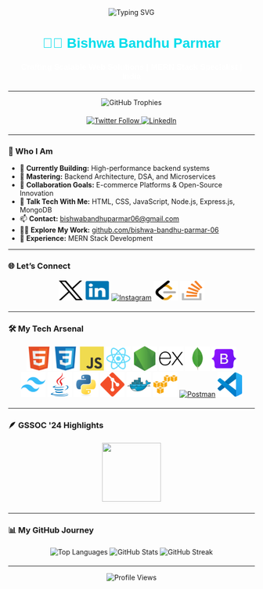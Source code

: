 <div align="center">
  <img src="https://readme-typing-svg.herokuapp.com?font=Fira+Code&size=32&pause=1000&color=00DDEB&center=true&vCenter=true&width=500&lines=Hello,+I'm+Bishwa+Bandhu+Parmar;Full+Stack+Developer+Extraordinaire" alt="Typing SVG" />
</div>

<div align="center" style="margin: 20px;">
  <h1 style="color: #00DDEB; font-family: 'Arial', sans-serif;">👨‍💻 Bishwa Bandhu Parmar</h1>
  <h3 style="color: #FFFFFF; font-family: 'Arial', sans-serif;">Crafting Scalable Web Solutions | MERN Stack Specialist | India</h3>
</div>

---

<div align="center">
  <img src="https://github-profile-trophy.vercel.app/?username=bishwa-bandhu-parmar-06&theme=dracula&margin-w=15&margin-h=15&column=6" alt="GitHub Trophies" />
</div>

<div align="center" style="margin: 20px;">
  <a href="https://twitter.com/bishwabandhu06" target="_blank">
    <img src="https://img.shields.io/twitter/follow/bishwabandhu06?logo=twitter&style=for-the-badge&color=00DDEB" alt="Twitter Follow" />
  </a>
  <a href="https://linkedin.com/in/hbishwa-bandhu-parmar-90a760264" target="_blank">
    <img src="https://img.shields.io/badge/LinkedIn-Connect-00DDEB?style=for-the-badge&logo=linkedin" alt="LinkedIn" />
  </a>
</div>

---

### 🚀 Who I Am
- 🔭 **Currently Building:** High-performance backend systems  
- 🌱 **Mastering:** Backend Architecture, DSA, and Microservices  
- 👯 **Collaboration Goals:** E-commerce Platforms & Open-Source Innovation  
- 💬 **Talk Tech With Me:** HTML, CSS, JavaScript, Node.js, Express.js, MongoDB  
- 📫 **Contact:** [bishwabandhuparmar06@gmail.com](mailto:bishwabandhuparmar06@gmail.com)  
- 👨‍💻 **Explore My Work:** [github.com/bishwa-bandhu-parmar-06](https://github.com/bishwa-bandhu-parmar-06)  
- 📄 **Experience:** MERN Stack Development  

---

### 🌐 Let’s Connect
<div align="center" style="margin: 20px;">
  <a href="https://twitter.com/bishwabandhu06" target="_blank"><img src="https://raw.githubusercontent.com/devicons/devicon/master/icons/twitter/twitter-original.svg" alt="Twitter" height="40" width="50" /></a>
  <a href="https://linkedin.com/in/hbishwa-bandhu-parmar-90a760264" target="_blank"><img src="https://raw.githubusercontent.com/devicons/devicon/master/icons/linkedin/linkedin-original.svg" alt="LinkedIn" height="40" width="50" /></a>
  <a href="https://instagram.com/bishwa_bandhu_parmar_06" target="_blank"><img src="https://raw.githubusercontent.com/devicons/devicon/master/icons/instagram/instagram-original.svg" alt="Instagram" height="40" width="50" /></a>
  <a href="https://www.leetcode.com/bishwabandhu06" target="_blank"><img src="https://raw.githubusercontent.com/devicons/devicon/master/icons/leetcode/leetcode-original.svg" alt="LeetCode" height="40" width="50" /></a>
  <a href="https://stackoverflow.com/users/your-id" target="_blank"><img src="https://raw.githubusercontent.com/devicons/devicon/master/icons/stackoverflow/stackoverflow-original.svg" alt="Stack Overflow" height="40" width="50" /></a>
</div>

---

### 🛠️ My Tech Arsenal
<div align="center" style="margin: 20px;">
  <a href="https://www.w3.org/html/" target="_blank"><img src="https://raw.githubusercontent.com/devicons/devicon/master/icons/html5/html5-original.svg" alt="HTML5" width="50" height="50" /></a>
  <a href="https://www.w3schools.com/css/" target="_blank"><img src="https://raw.githubusercontent.com/devicons/devicon/master/icons/css3/css3-original.svg" alt="CSS3" width="50" height="50" /></a>
  <a href="https://developer.mozilla.org/en-US/docs/Web/JavaScript" target="_blank"><img src="https://raw.githubusercontent.com/devicons/devicon/master/icons/javascript/javascript-original.svg" alt="JavaScript" width="50" height="50" /></a>
  <a href="https://reactjs.org/" target="_blank"><img src="https://raw.githubusercontent.com/devicons/devicon/master/icons/react/react-original.svg" alt="React" width="50" height="50" /></a>
  <a href="https://nodejs.org" target="_blank"><img src="https://raw.githubusercontent.com/devicons/devicon/master/icons/nodejs/nodejs-original.svg" alt="Node.js" width="50" height="50" /></a>
  <a href="https://expressjs.com" target="_blank"><img src="https://raw.githubusercontent.com/devicons/devicon/master/icons/express/express-original.svg" alt="Express" width="50" height="50" /></a>
  <a href="https://www.mongodb.com/" target="_blank"><img src="https://raw.githubusercontent.com/devicons/devicon/master/icons/mongodb/mongodb-original.svg" alt="MongoDB" width="50" height="50" /></a>
  <a href="https://getbootstrap.com" target="_blank"><img src="https://raw.githubusercontent.com/devicons/devicon/master/icons/bootstrap/bootstrap-original.svg" alt="Bootstrap" width="50" height="50" /></a>
  <a href="https://tailwindcss.com/" target="_blank"><img src="https://raw.githubusercontent.com/devicons/devicon/master/icons/tailwindcss/tailwindcss-plain.svg" alt="Tailwind CSS" width="50" height="50" /></a>
  <a href="https://www.java.com" target="_blank"><img src="https://raw.githubusercontent.com/devicons/devicon/master/icons/java/java-original.svg" alt="Java" width="50" height="50" /></a>
  <a href="https://www.python.org" target="_blank"><img src="https://raw.githubusercontent.com/devicons/devicon/master/icons/python/python-original.svg" alt="Python" width="50" height="50" /></a>
  <a href="https://git-scm.com/" target="_blank"><img src="https://raw.githubusercontent.com/devicons/devicon/master/icons/git/git-original.svg" alt="Git" width="50" height="50" /></a>
  <a href="https://www.docker.com/" target="_blank"><img src="https://raw.githubusercontent.com/devicons/devicon/master/icons/docker/docker-original.svg" alt="Docker" width="50" height="50" /></a>
  <a href="https://aws.amazon.com/" target="_blank"><img src="https://raw.githubusercontent.com/devicons/devicon/master/icons/amazonwebservices/amazonwebservices-original.svg" alt="AWS" width="50" height="50" /></a>
  <a href="https://postman.com" target="_blank"><img src="https://www.vectorlogo.zone/logos/getpostman/getpostman-icon.svg" alt="Postman" width="50" height="50" /></a>
  <a href="https://code.visualstudio.com/" target="_blank"><img src="https://raw.githubusercontent.com/devicons/devicon/master/icons/vscode/vscode-original.svg" alt="VS Code" width="50" height="50" /></a>
</div>

---

### 🪶 GSSOC '24 Highlights
<div align="center" style="margin: 20px;">
  <a href="https://gssoc.girlscript.tech/leaderboard">
    <img src="https://raw.githubusercontent.com/GSSoC24/Postman-Challenge/main/docs/assets/Postman%20White.png" width="120px" height="120px" />
  </a>
</div>

---

### 📊 My GitHub Journey
<div align="center" style="margin: 20px;">
  <img src="https://github-readme-stats.vercel.app/api/top-langs?username=bishwa-bandhu-parmar-06&show_icons=true&locale=en&layout=compact&theme=dracula" alt="Top Languages" />
  <img src="https://github-readme-stats.vercel.app/api?username=bishwa-bandhu-parmar-06&show_icons=true&locale=en&theme=dracula" alt="GitHub Stats" />
  <img src="https://github-readme-streak-stats.herokuapp.com/?user=bishwa-bandhu-parmar-06&theme=dracula" alt="GitHub Streak" />
</div>

---

<div align="center">
  <img src="https://komarev.com/ghpvc/?username=bishwa-bandhu-parmar-06&label=Profile%20Views&color=00DDEB&style=flat" alt="Profile Views" />
</div>
